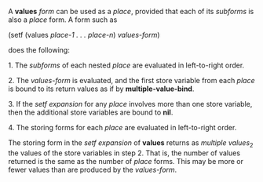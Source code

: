  



A **values** *form* can be used as a *place*, provided that each of its *subforms* is also a *place* form. A form such as 



(setf (values *place-1 . . . place-n*) *values-form*) 



does the following: 



1\. The *subforms* of each nested *place* are evaluated in left-to-right order. 



2\. The *values-form* is evaluated, and the first store variable from each *place* is bound to its return values as if by **multiple-value-bind**. 



3\. If the *setf expansion* for any *place* involves more than one store variable, then the additional store variables are bound to **nil**. 



4\. The storing forms for each *place* are evaluated in left-to-right order. 



The storing form in the *setf expansion* of **values** returns as *multiple values*<sub>2</sub> the values of the store variables in step 2. That is, the number of values returned is the same as the number of *place* forms. This may be more or fewer values than are produced by the *values-form*. 



